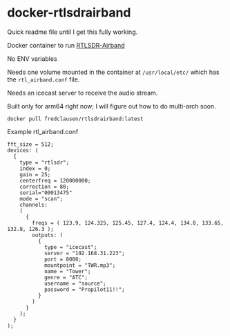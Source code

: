 # docker-rtlsdrairband

Quick readme file until I get this fully working.

Docker container to run [RTLSDR-Airband](https://github.com/szpajder/RTLSDR-Airband)
 
No ENV variables

Needs one volume mounted in the container at `/usr/local/etc/` which has the `rtl_airband.conf` file.

Needs an icecast server to receive the audio stream.

Built only for arm64 right now; I will figure out how to do multi-arch soon.

`docker pull fredclausen/rtlsdrairband:latest`

Example rtl_airband.conf

```
fft_size = 512;
devices: (
  {
    type = "rtlsdr";
    index = 0;
    gain = 25;
    centerfreq = 120000000;
    correction = 80;
    serial="00013475"
    mode = "scan";
    channels:
    (
      {
        freqs = ( 123.9, 124.325, 125.45, 127.4, 124.4, 134.8, 133.65, 132.8, 126.3 );
        outputs: (
          {
            type = "icecast";
            server = "192.168.31.223";
            port = 8000;
            mountpoint = "TWR.mp3";
            name = "Tower";
            genre = "ATC";
            username = "source";
            password = "Propilot11!!";
          }
        )
      }
    );
  }
);
```
